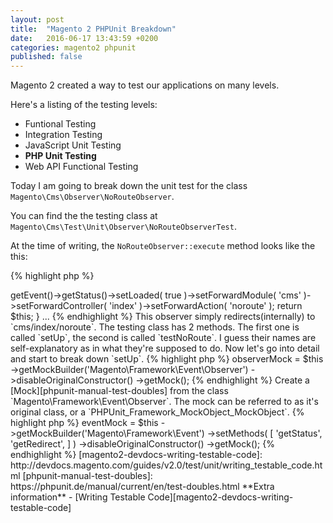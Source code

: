```yaml
---
layout: post
title:  "Magento 2 PHPUnit Breakdown"
date:   2016-06-17 13:43:59 +0200
categories: magento2 phpunit
published: false
---
```

Magento 2 created a way to test our applications on many levels.

Here's a listing of the testing levels:

- Funtional Testing
- Integration Testing
- JavaScript Unit Testing
- **PHP Unit Testing**
- Web API Functional Testing

Today I am going to break down the unit test for the class `Magento\Cms\Observer\NoRouteObserver`.

You can find the the testing class at `Magento\Cms\Test\Unit\Observer\NoRouteObserverTest`.

At the time of writing, the `NoRouteObserver::execute` method looks like the this:

{% highlight php %}
<?php

    ...

    public function execute(\Magento\Framework\Event\Observer $observer)
    {
        $observer->getEvent()->getStatus()->setLoaded(
            true
        )->setForwardModule(
            'cms'
        )->setForwardController(
            'index'
        )->setForwardAction(
            'noroute'
        );
        return $this;
    }

    ...
{% endhighlight %}

This observer simply redirects(internally) to `cms/index/noroute`.

The testing class has 2 methods. The first one is called `setUp`, the second is called `testNoRoute`. I guess their names are self-explanatory as in what they're supposed to do. Now let's go into detail and start to break down `setUp`.

{% highlight php %}
<?php

    $this->observerMock = $this
        ->getMockBuilder('Magento\Framework\Event\Observer')
        ->disableOriginalConstructor()
        ->getMock();

{% endhighlight %}

Create a [Mock][phpunit-manual-test-doubles] from the class `Magento\Framework\Event\Observer`. The mock can be referred to as it's original class, or a `PHPUnit_Framework_MockObject_MockObject`.

{% highlight php %}
<?php

    $this->eventMock = $this
        ->getMockBuilder('Magento\Framework\Event')
        ->setMethods(
            [
                'getStatus',
                'getRedirect',
            ]
        )
        ->disableOriginalConstructor()
        ->getMock();
{% endhighlight %}

[magento2-devdocs-writing-testable-code]: http://devdocs.magento.com/guides/v2.0/test/unit/writing_testable_code.html
[phpunit-manual-test-doubles]: https://phpunit.de/manual/current/en/test-doubles.html

**Extra information**

- [Writing Testable Code][magento2-devdocs-writing-testable-code]
